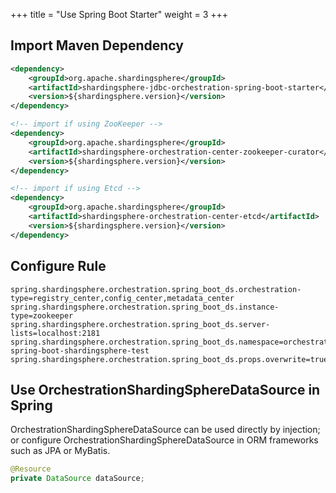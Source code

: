 +++
title = "Use Spring Boot Starter"
weight = 3
+++

## Import Maven Dependency

```xml
<dependency>
    <groupId>org.apache.shardingsphere</groupId>
    <artifactId>shardingsphere-jdbc-orchestration-spring-boot-starter</artifactId>
    <version>${shardingsphere.version}</version>
</dependency>

<!-- import if using ZooKeeper -->
<dependency>
    <groupId>org.apache.shardingsphere</groupId>
    <artifactId>shardingsphere-orchestration-center-zookeeper-curator</artifactId>
    <version>${shardingsphere.version}</version>
</dependency>

<!-- import if using Etcd -->
<dependency>
    <groupId>org.apache.shardingsphere</groupId>
    <artifactId>shardingsphere-orchestration-center-etcd</artifactId>
    <version>${shardingsphere.version}</version>
</dependency>
```

## Configure Rule

```properties
spring.shardingsphere.orchestration.spring_boot_ds.orchestration-type=registry_center,config_center,metadata_center
spring.shardingsphere.orchestration.spring_boot_ds.instance-type=zookeeper
spring.shardingsphere.orchestration.spring_boot_ds.server-lists=localhost:2181
spring.shardingsphere.orchestration.spring_boot_ds.namespace=orchestration-spring-boot-shardingsphere-test
spring.shardingsphere.orchestration.spring_boot_ds.props.overwrite=true
```

## Use OrchestrationShardingSphereDataSource in Spring

OrchestrationShardingSphereDataSource can be used directly by injection; 
or configure OrchestrationShardingSphereDataSource in ORM frameworks such as JPA or MyBatis.

```java
@Resource
private DataSource dataSource;
```
